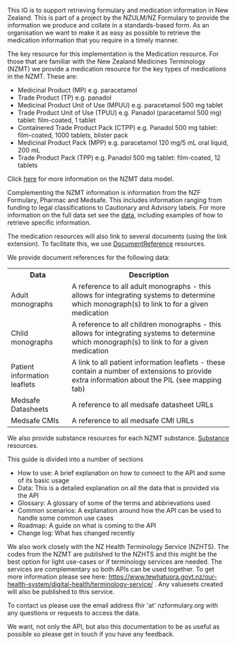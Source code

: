 This IG is to support retrieving formulary and medication information in New Zealand. This is part of a project by the NZULM/NZ Formulary to provide the information we produce and collate in a standards-based form. As an organisation we want to make it as easy as possible to retrieve the medication information that you require in a timely manner.

The key resource for this implementation is the Medication resource. For those that are familiar with the New Zealand Medicines Terminology (NZMT) we provide a medication resource for the key types of medications in the NZMT. These are:

- Medicinal Product (MP) e.g. paracetamol
- Trade Product (TP) e.g. panadol
- Medicinal Product Unit of Use (MPUU) e.g. paracetamol 500 mg tablet
- Trade Product Unit of Use (TPUU) e.g. Panadol (paracetamol 500 mg) tablet: film-coated, 1 tablet
- Containered Trade Product Pack (CTPP) e.g. Panadol 500 mg tablet: film-coated, 1000 tablets, blister pack
- Medicinal Product Pack (MPP) e.g. paracetamol 120 mg/5 mL oral liquid, 200 mL
- Trade Product Pack (TPP) e.g. Panadol 500 mg tablet: film-coated, 12 tablets

Click [here](./nzmt-datamodel.html) for more information on the NZMT data model.

Complementing the NZMT information is information from the NZF Formulary, Pharmac and Medsafe.  This includes information ranging from funding to legal classifications to Cautionary and Advisory labels.  For more information on the full data set see the [data](./data.html), including examples of how to retrieve specific information.

The medication resources will also link to several documents (using the link extension). To facilitate this, we use [DocumentReference](http://hl7.org/fhir/R4B/documentreference.html) resources.

We provide document references for the following data:

<table class="table table-bordered">
<tr>
    <th>Data</th>
    <th>Description</th>
</tr>
<tr>
    <td>Adult monographs</td>
    <td>A reference to all adult monographs - this allows for integrating systems to determine which monograph(s) to link to for a given medication</td>
</tr>
<tr>
    <td>Child monographs</td>
    <td>A reference to all children monographs - this allows for integrating systems to determine which monograph(s) to link to for a given medication</td>
</tr>
<tr>
    <td>Patient information leaflets</td>
    <td>A link to all patient information leaflets - these contain a number of extensions to provide extra information about the PIL (see mapping tab)</td>
</tr>
<tr>
    <td>Medsafe Datasheets</td>
    <td>A reference to all medsafe datasheet URLs</td>
</tr>
<tr>
    <td>Medsafe CMIs</td>
    <td>A reference to all medsafe CMI URLs</td>
</tr>
</table>

We also provide substance resources for each NZMT substance. [Substance](http://hl7.org/fhir/R4B/substance.html) resources.

This guide is divided into a number of sections
- How to use: A brief explanation on how to connect to the API and some of its basic usage
- Data: This is a detailed explanation on all the data that is provided via the API
- Glossary: A glossary of some of the terms and abbrievations used
- Common scenarios: A explanation around how the API can be used to handle some common use cases
- Roadmap:  A guide on what is coming to the API
- Change log: What has changed recently

We also work closely with the NZ Health Terminology Service (NZHTS).  The codes from the NZMT are published to the NZHTS and this might be the best option for light use-cases or if terminology services are needed.  The services are complementary so both APIs can be used together.  To get more information please see here: https://www.tewhatuora.govt.nz/our-health-system/digital-health/terminology-service/ .  Any valuesets created will also be published to this service.

To contact us please use the email address fhir 'at' nzformulary.org with any questions or requests to access the data.

We want, not only the API, but also this documentation to be as useful as possible so please get in touch if you have any feedback.



